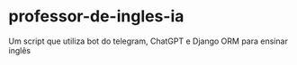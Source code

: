 # professor-de-ingles-ia
Um script que utiliza bot do telegram, ChatGPT e Django ORM para ensinar inglês
